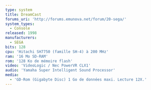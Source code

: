 ```yaml
---
type: system
title: DreamCast
forums_uri: 'http://forums.emunova.net/forum/20-sega/'
system_types: 
  - Console
released: 1998
manufacturers: 
  - SEGA
bits: 128
cpu: 'Hitachi SH7750 (famille SH-4) à 200 MHz'
ram: '16 Mo SD-RAM'
rom: '128 Ko de mémoire flash'
video: 'VideoLogic / Nec PowerVR CLX1'
audio: 'Yamaha Super Intelligent Sound Processor'
media:
  - 'GD-Rom (Gigabyte Disc) 1 Go de données maxi. Lecture 12X.'
---
```

